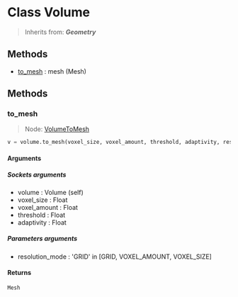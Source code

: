 
# Class Volume

> Inherits from: ***Geometry***

## Methods



- [to_mesh](#to_mesh) : mesh (Mesh)



## Methods


### to_mesh

> Node: [VolumeToMesh](../nodes/{self.node_name}.md)

```python
v = volume.to_mesh(voxel_size, voxel_amount, threshold, adaptivity, resolution_mode)
```


#### Arguments


##### Sockets arguments



- volume : Volume (self)
- voxel_size : Float
- voxel_amount : Float
- threshold : Float
- adaptivity : Float



##### Parameters arguments



- resolution_mode : 'GRID' in [GRID, VOXEL_AMOUNT, VOXEL_SIZE]



#### Returns

    Mesh
